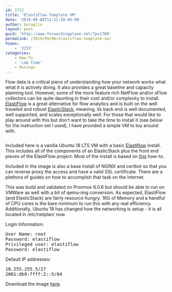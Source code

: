 ```yaml
---
id: 1712
title: 'ElastiFlow Template VM'
date: '2019-09-08T12:11:58-05:00'
author: buraglio
layout: post
guid: 'http://www.forwardingplane.net/?p=1709'
permalink: /2019/09/08/elastiflow-template-vm/
Views:
    - '3253'
categories:
    - How-To
    - 'Lab Time'
    - Musings
---
```


<!-- wp:paragraph -->
<p>Flow data is a critical piece of understanding how your network works what what it is actively doing. It also provides a great baseline and capacity planning tool. However, some of the more feature rich NetFlow and/or sFlow collectors can be quite daunting in their cost and/or complexity to install. <a href="https://github.com/robcowart/elastiflow">ElastiFlow</a> is a great alternative for flow analytics and is built on the well traveled and robust <a href="https://www.elastic.co/start?ultron=[EL]-[B]-[AMER]-US+CA-Exact&amp;blade=adwords-s&amp;Device=c&amp;thor=elastic%20stack&amp;gclid=EAIaIQobChMIuKC5xefB5AIVCYnICh0wEg5lEAAYASAAEgIp_fD_BwE">ElasticStack</a>, meaning, its back end is well documented, well supported, and scales exceptionally well. For those that would like to play around with this but don't want to take the time to install it (see below for the instruction set I used), I have provided a simple VM to toy around with.   </p>
<!-- /wp:paragraph -->
<!-- wp:image {"id":1710} -->
<figure class="wp-block-image"><img src="http://www.forwardingplane.net/wp-content/uploads/2019/09/Screen-Shot-2019-09-07-at-11.00.35-PM-1024x704.png" alt="" class="wp-image-1710"/></figure>
<!-- /wp:image -->
<!-- wp:paragraph -->
<p>Included here is a vanilla Ubuntu 18 LTS VM with a basic <a href="https://github.com/robcowart/elastiflow">Elastiflow</a> install. This includes all of the components of an ElasticStack plus the front end pieces of the ElastiFlow project. Most of the install is based on <a href="https://www.catapultsystems.com/blogs/install-elastiflow-on-ubuntu-18-04-part-1/">this</a> how-to. </p>
<!-- /wp:paragraph -->
<!-- wp:paragraph -->
<p>Included in the image is also a base install of NGINX and certbot so that you can reverse proxy the access and have a valid SSL certificate. There are a plethora of guides on how to accomplish that task on the internet. </p>
<!-- /wp:paragraph -->
<!-- wp:paragraph -->
<p>This was build and validated on Proxmox 6.0.6 but should be able to run on VMWare as well with a bit of qemu-img conversion. As expected, ElastiFlow (and ElasticStack) are fairly resource hungry. 16G of Memory and a handful of CPU cores is the bare minimum to run this with any real efficiency. Additionally, Ubuntu 18 has changed how the networking is setup - it is all located in /etc/netplan/ now.   <br /></p>
<!-- /wp:paragraph -->
<!-- wp:paragraph -->
<p>Login Information:</p>
<!-- /wp:paragraph -->
<!-- wp:preformatted -->
<pre class="wp-block-preformatted">User Name: root
Password: elastiflow
Privileged user: elastiflow
Password: elastiflow<br /></pre>
<!-- /wp:preformatted -->
<!-- wp:paragraph -->
<p>Default IP addresses:</p>
<!-- /wp:paragraph -->
<!-- wp:preformatted -->
<pre class="wp-block-preformatted">10.255.255.5/27
2001:db8:ffff:2::5/64</pre>
<!-- /wp:preformatted -->
<!-- wp:paragraph -->
<p>Download the image <a href="https://drive.google.com/open?id=1ga_Pj2j6h1ce9rcT7jQjncpVjLIC4X4t">here</a>. </p>
<!-- /wp:paragraph -->